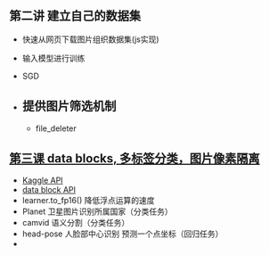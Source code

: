 ## 第二讲 建立自己的数据集
-  快速从网页下载图片组织数据集(js实现)
-  输入模型进行训练
- SGD

- ## 提供图片筛选机制
	- file_deleter
## [第三课 data blocks, 多标签分类，图片像素隔离](https://www.youtube.com/watch?v=MpZxV6DVsmM)

- [Kaggle API](https://github.com/Kaggle/kaggle-api)
- [data block API](https://docs.fast.ai/data_block.html)
- learner.to_fp16() 降低浮点运算的速度
- Planet 卫星图片识别所属国家（分类任务） 
- camvid 语义分割（分类任务）
- head-pose 人脸部中心识别  预测一个点坐标（回归任务）
- 
<!--stackedit_data:
eyJoaXN0b3J5IjpbLTExMjQxMTE0NywtMTE1MTI5MTU5Nyw2Mz
kxOTAxMjEsMTcwNDUwMzY0MiwtMTc5MDYzOTExMiwtMTg3MTMx
Njc1NSwyMDk5NzQ5OTZdfQ==
-->